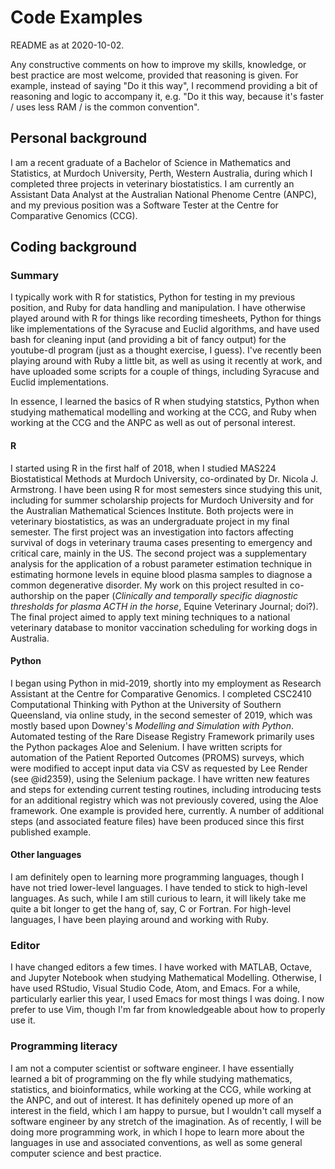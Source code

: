 # Code Examples

README as at 2020-10-02.

Any constructive comments on how to improve my skills, knowledge, or best
practice are most welcome, provided that reasoning is given. For example,
instead of saying "Do it this way", I recommend providing a bit of reasoning and
logic to accompany it, e.g. "Do it this way, because it's faster / uses less RAM
/ is the common convention".

## Personal background

I am a recent graduate of a Bachelor of Science in Mathematics and Statistics,
at Murdoch University, Perth, Western Australia, during which I completed three
projects in veterinary biostatistics. I am currently an Assistant Data Analyst
at the Australian National Phenome Centre (ANPC), and my previous position was a
Software Tester at the Centre for Comparative Genomics (CCG).

## Coding background

### Summary

I typically work with R for statistics, Python for testing in my previous
position, and Ruby for data handling and manipulation. I have otherwise played
around with R for things like recording timesheets, Python for things like
implementations of the Syracuse and Euclid algorithms, and have used bash for
cleaning input (and providing a bit of fancy output) for the youtube-dl program
(just as a thought exercise, I guess). I've recently been playing around with
Ruby a little bit, as well as using it recently at work, and have uploaded some
scripts for a couple of things, including Syracuse and Euclid implementations.

In essence, I learned the basics of R when studying statstics, Python when
studying mathematical modelling and working at the CCG, and Ruby when working at
the CCG and the ANPC as well as out of personal interest.

#### R

I started using R in the first half of 2018, when I studied MAS224
Biostatistical Methods at Murdoch University, co-ordinated by Dr. Nicola J.
Armstrong. I have been using R for most semesters since studying this unit,
including for summer scholarship projects for Murdoch University and for the
Australian Mathematical Sciences Institute. Both projects were in veterinary
biostatistics, as was an undergraduate project in my final semester. The first
project was an investigation into factors affecting survival of dogs in
veterinary trauma cases presenting to emergency and critical care, mainly in the
US. The second project was a supplementary analysis for the application of a
robust parameter estimation technique in estimating hormone levels in equine
blood plasma samples to diagnose a common degenerative disorder. My work on this
project resulted in co-authorship on the paper (*Clinically and temporally
specific diagnostic thresholds for plasma ACTH in the horse*, Equine Veterinary
Journal; doi?). The final project aimed to apply text mining techniques to a
national veterinary database to monitor vaccination scheduling for working dogs
in Australia.

#### Python

I began using Python in mid-2019, shortly into my employment as Research
Assistant at the Centre for Comparative Genomics. I completed CSC2410
Computational Thinking with Python at the University of Southern Queensland, via
online study, in the second semester of 2019, which was mostly based upon
Downey's *Modelling and Simulation with Python*. Automated testing of the Rare
Disease Registry Framework primarily uses the Python packages Aloe and Selenium.
I have written scripts for automation of the Patient Reported Outcomes (PROMS)
surveys, which were modified to accept input data via CSV as requested by Lee
Render (see @id2359), using the Selenium package. I have written new features
and steps for extending current testing routines, including introducing tests
for an additional registry which was not previously covered, using the Aloe
framework. One example is provided here, currently. A number of additional steps
(and associated feature files) have been produced since this first published
example.

#### Other languages

I am definitely open to learning more programming languages, though I have not
tried lower-level languages. I have tended to stick to high-level languages. As
such, while I am still curious to learn, it will likely take me quite a bit
longer to get the hang of, say, C or Fortran. For high-level languages, I have
been playing around and working with Ruby.

### Editor

I have changed editors a few times. I have worked with MATLAB, Octave, and
Jupyter Notebook when studying Mathematical Modelling. Otherwise, I have used
RStudio, Visual Studio Code, Atom, and Emacs. For a while, particularly earlier
this year, I used Emacs for most things I was doing. I now prefer to use Vim,
though I'm far from knowledgeable about how to properly use it.

### Programming literacy

I am not a computer scientist or software engineer. I have essentially learned a
bit of programming on the fly while studying mathematics, statistics, and
bioinformatics, while working at the CCG, while working at the ANPC, and out of
interest. It has definitely opened up more of an interest in the field, which I
am happy to pursue, but I wouldn't call myself a software engineer by any
stretch of the imagination. As of recently, I will be doing more programming
work, in which I hope to learn more about the languages in use and associated
conventions, as well as some general computer science and best practice.
